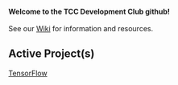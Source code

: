 **Welcome to the TCC Development Club github!**<br><br>
See our [Wiki](https://github.com/tcc-dev-club/projects/wiki) for information and resources.<br>

## Active Project(s)
[TensorFlow](https://tcc-dev-club.github.io/tensorflow/)
